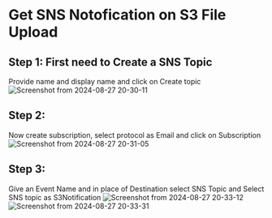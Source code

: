 # Get SNS Notofication on S3 File Upload

## Step 1: First need to Create a SNS Topic

Provide name and display name and click on Create topic
![Screenshot from 2024-08-27 20-30-11](https://github.com/user-attachments/assets/131487e3-13c3-4c1b-b43d-25961261dea2)

## Step 2:

Now create subscription, select protocol as Email and click on Subscription
![Screenshot from 2024-08-27 20-31-05](https://github.com/user-attachments/assets/149a158c-6bac-4fa4-82dc-a61cedf9fba8)

## Step 3:

Give an Event Name and in place of Destination select SNS Topic and Select SNS topic as S3Notification
![Screenshot from 2024-08-27 20-33-12](https://github.com/user-attachments/assets/5884e8a6-4a10-4f72-b900-7d43dd073401)
![Screenshot from 2024-08-27 20-33-31](https://github.com/user-attachments/assets/d2d84241-ca8b-49e0-949d-454fe40793d6)


